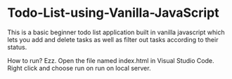 # Todo-List-using-Vanilla-JavaScript
This is a basic beginner todo list application built in vanilla javascript which lets you add and delete tasks as well as filter out tasks according to their status.

How to run?
Ezz.
Open the file named index.html in Visual Studio Code.
Right click and choose run on run on local server.
